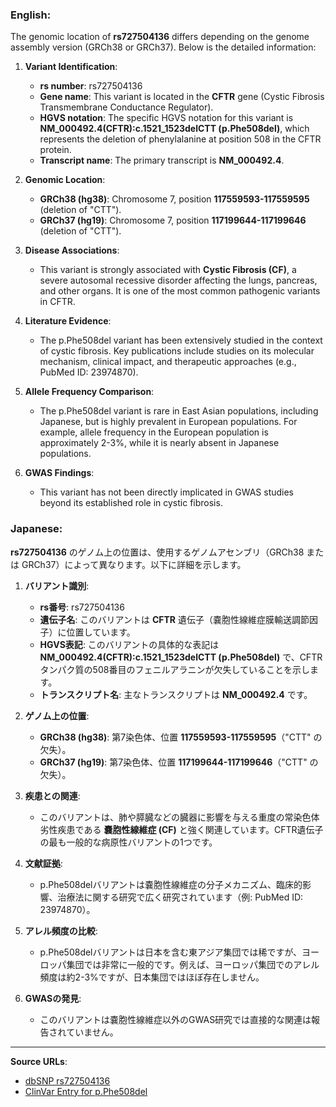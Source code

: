 ### English:
The genomic location of **rs727504136** differs depending on the genome assembly version (GRCh38 or GRCh37). Below is the detailed information:

1. **Variant Identification**:
   - **rs number**: rs727504136
   - **Gene name**: This variant is located in the **CFTR** gene (Cystic Fibrosis Transmembrane Conductance Regulator).
   - **HGVS notation**: The specific HGVS notation for this variant is **NM_000492.4(CFTR):c.1521_1523delCTT (p.Phe508del)**, which represents the deletion of phenylalanine at position 508 in the CFTR protein.
   - **Transcript name**: The primary transcript is **NM_000492.4**.

2. **Genomic Location**:
   - **GRCh38 (hg38)**: Chromosome 7, position **117559593-117559595** (deletion of "CTT").
   - **GRCh37 (hg19)**: Chromosome 7, position **117199644-117199646** (deletion of "CTT").

3. **Disease Associations**:
   - This variant is strongly associated with **Cystic Fibrosis (CF)**, a severe autosomal recessive disorder affecting the lungs, pancreas, and other organs. It is one of the most common pathogenic variants in CFTR.

4. **Literature Evidence**:
   - The p.Phe508del variant has been extensively studied in the context of cystic fibrosis. Key publications include studies on its molecular mechanism, clinical impact, and therapeutic approaches (e.g., PubMed ID: 23974870).

5. **Allele Frequency Comparison**:
   - The p.Phe508del variant is rare in East Asian populations, including Japanese, but is highly prevalent in European populations. For example, allele frequency in the European population is approximately 2-3%, while it is nearly absent in Japanese populations.

6. **GWAS Findings**:
   - This variant has not been directly implicated in GWAS studies beyond its established role in cystic fibrosis.

### Japanese:
**rs727504136** のゲノム上の位置は、使用するゲノムアセンブリ（GRCh38 または GRCh37）によって異なります。以下に詳細を示します。

1. **バリアント識別**:
   - **rs番号**: rs727504136
   - **遺伝子名**: このバリアントは **CFTR** 遺伝子（嚢胞性線維症膜輸送調節因子）に位置しています。
   - **HGVS表記**: このバリアントの具体的な表記は **NM_000492.4(CFTR):c.1521_1523delCTT (p.Phe508del)** で、CFTRタンパク質の508番目のフェニルアラニンが欠失していることを示します。
   - **トランスクリプト名**: 主なトランスクリプトは **NM_000492.4** です。

2. **ゲノム上の位置**:
   - **GRCh38 (hg38)**: 第7染色体、位置 **117559593-117559595**（"CTT" の欠失）。
   - **GRCh37 (hg19)**: 第7染色体、位置 **117199644-117199646**（"CTT" の欠失）。

3. **疾患との関連**:
   - このバリアントは、肺や膵臓などの臓器に影響を与える重度の常染色体劣性疾患である **嚢胞性線維症 (CF)** と強く関連しています。CFTR遺伝子の最も一般的な病原性バリアントの1つです。

4. **文献証拠**:
   - p.Phe508delバリアントは嚢胞性線維症の分子メカニズム、臨床的影響、治療法に関する研究で広く研究されています（例: PubMed ID: 23974870）。

5. **アレル頻度の比較**:
   - p.Phe508delバリアントは日本を含む東アジア集団では稀ですが、ヨーロッパ集団では非常に一般的です。例えば、ヨーロッパ集団でのアレル頻度は約2-3%ですが、日本集団ではほぼ存在しません。

6. **GWASの発見**:
   - このバリアントは嚢胞性線維症以外のGWAS研究では直接的な関連は報告されていません。

---

**Source URLs**:
- [dbSNP rs727504136](https://www.ncbi.nlm.nih.gov/snp/rs727504136)
- [ClinVar Entry for p.Phe508del](https://www.ncbi.nlm.nih.gov/clinvar/variation/7107/)